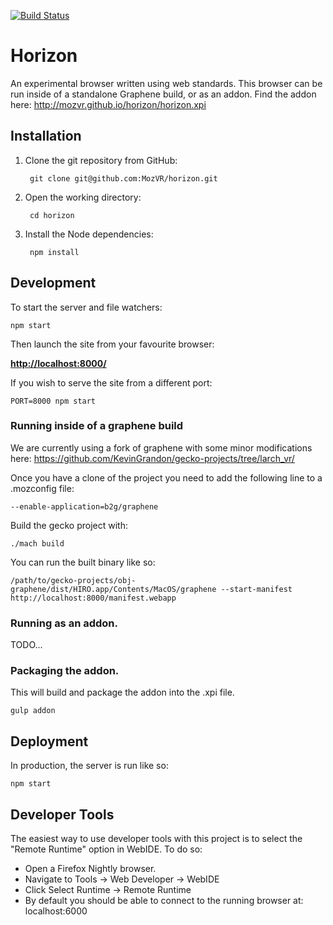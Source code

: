 [![Build Status](https://travis-ci.org/MozVR/horizon.svg?branch=master)](https://travis-ci.org/MozVR/horizon)

# Horizon

An experimental browser written using web standards. This browser can be run inside of a standalone Graphene build, or as an addon. Find the addon here: http://mozvr.github.io/horizon/horizon.xpi

## Installation

1. Clone the git repository from GitHub:

        git clone git@github.com:MozVR/horizon.git

2. Open the working directory:

        cd horizon

3. Install the Node dependencies:

        npm install


## Development

To start the server and file watchers:

    npm start

Then launch the site from your favourite browser:

[__http://localhost:8000/__](http://localhost:8000/)

If you wish to serve the site from a different port:

    PORT=8000 npm start


### Running inside of a graphene build

We are currently using a fork of graphene with some minor modifications here: https://github.com/KevinGrandon/gecko-projects/tree/larch_vr/

Once you have a clone of the project you need to add the following line to a .mozconfig file:
```
--enable-application=b2g/graphene
```

Build the gecko project with:
```
./mach build
```

You can run the built binary like so:

```
/path/to/gecko-projects/obj-graphene/dist/HIRO.app/Contents/MacOS/graphene --start-manifest http://localhost:8000/manifest.webapp
```


### Running as an addon.
TODO...

### Packaging the addon.

This will build and package the addon into the .xpi file.

```
gulp addon
```

## Deployment

In production, the server is run like so:

    npm start


## Developer Tools

The easiest way to use developer tools with this project is to select the "Remote Runtime" option in WebIDE. To do so:

* Open a Firefox Nightly browser.
* Navigate to Tools -> Web Developer -> WebIDE
* Click Select Runtime -> Remote Runtime
* By default you should be able to connect to the running browser at: localhost:6000
